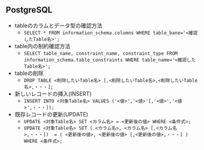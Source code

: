 ## PostgreSQL
- tableのカラムとデータ型の確認方法
  - `SELECT * FROM information_schema.columns WHERE table_bane='<確認したTable名>';`
- table内の制約確認方法
  - `SELECT table_name, constraint_name, constraint_type FROM information_schema.table_constraints WHERE table_name='<確認したTable名>';`
- tableの削除
  - `DROP TABLE <削除したいTable名> [,<削除したいTable名>,<削除したいTable名>,・・・];`
- 新しいレコードの挿入(INSERT)
  - `INSERT INTO <対象Table名> VALUES ('<値>','<値>'[,'<値>','<値>',・・・]);`
- 既存レコードの更新(UPDATE)
  - `UPDATE <対象Table名> SET <カラム名> = <更新後の値> WHERE <条件式>;`
  - `UPDATE <対象Table名> SET ( <カラム名>, <カラム名> [,<カラム名>,・・・])  = ( <更新後の値>, <更新後の値> [,<更新後の値>,・・・] ) WHERE <条件式>;`